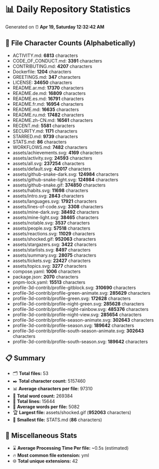 # 📊 Daily Repository Statistics
Generated on ⏰ **Apr 19, Saturday 12:32:42 AM**

## 📂 File Character Counts (Alphabetically)
- ACTIVITY.md: **6813** characters
- CODE_OF_CONDUCT.md: **3391** characters
- CONTRIBUTING.md: **4207** characters
- Dockerfile: **1204** characters
- GREETINGS.md: **347** characters
- LICENSE: **34650** characters
- README.ar.md: **17370** characters
- README.de.md: **16809** characters
- README.es.md: **16791** characters
- README.fr.md: **16954** characters
- README.md: **16635** characters
- README.ru.md: **17482** characters
- README.zh-CN.md: **16561** characters
- RECENT.md: **5581** characters
- SECURITY.md: **1171** characters
- STARRED.md: **9739** characters
- STATS.md: **86** characters
- WORKFLOWS.md: **7482** characters
- assets/achievements.svg: **4169** characters
- assets/activity.svg: **24593** characters
- assets/all.svg: **237254** characters
- assets/default.svg: **42017** characters
- assets/github-snake-dark.svg: **124984** characters
- assets/github-snake-light.svg: **124984** characters
- assets/github-snake.gif: **374850** characters
- assets/habits.svg: **11698** characters
- assets/intro.svg: **2843** characters
- assets/languages.svg: **17921** characters
- assets/lines-of-code.svg: **3308** characters
- assets/mine-dark.svg: **38492** characters
- assets/mine-light.svg: **38465** characters
- assets/notable.svg: **3537** characters
- assets/people.svg: **57518** characters
- assets/reactions.svg: **11029** characters
- assets/shocked.gif: **952063** characters
- assets/stargazers.svg: **3422** characters
- assets/starlists.svg: **8497** characters
- assets/summary.svg: **28075** characters
- assets/tickets.svg: **22427** characters
- assets/topics.svg: **3277** characters
- compose.yaml: **1006** characters
- package.json: **2070** characters
- pnpm-lock.yaml: **15513** characters
- profile-3d-contrib/profile-gitblock.svg: **310690** characters
- profile-3d-contrib/profile-green-animate.svg: **285629** characters
- profile-3d-contrib/profile-green.svg: **172628** characters
- profile-3d-contrib/profile-night-green.svg: **285628** characters
- profile-3d-contrib/profile-night-rainbow.svg: **485376** characters
- profile-3d-contrib/profile-night-view.svg: **285654** characters
- profile-3d-contrib/profile-season-animate.svg: **302643** characters
- profile-3d-contrib/profile-season.svg: **189642** characters
- profile-3d-contrib/profile-south-season-animate.svg: **302643** characters
- profile-3d-contrib/profile-south-season.svg: **189642** characters

## 📋 Summary
- 🗂️ **Total files:** 53
- ✒️ **Total character count:** 5157460
- 📊 **Average characters per file:** 97310
- 📝 **Total word count:** 269384
- 🧾 **Total lines:** 15644
- 📐 **Average words per file:** 5082
- 🏆 **Largest file:** assets/shocked.gif (**952063** characters)
- 🥉 **Smallest file:** STATS.md (**86** characters)

## 🌟 Miscellaneous Stats
- ⌛ **Average Processing Time Per file:** ~0.5s (estimated)
- 🔥 **Most common file extension:** yml
- 🌐 **Total unique extensions:** 42
